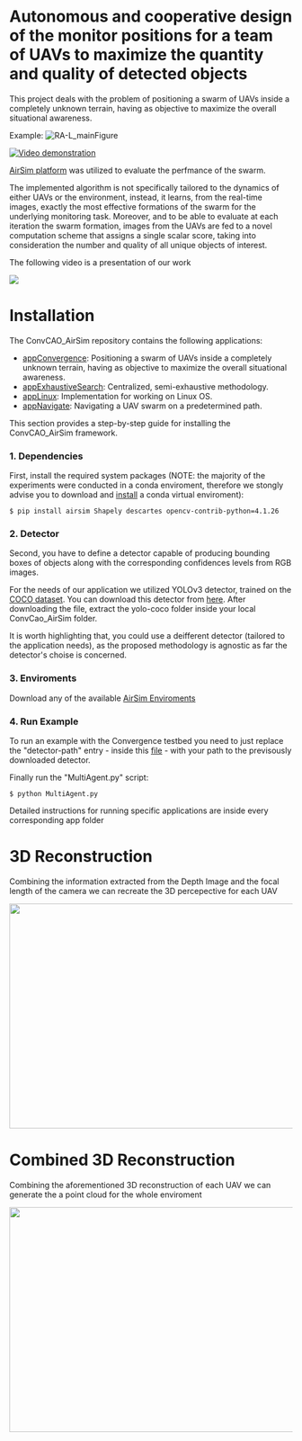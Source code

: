 # Autonomous and cooperative design of the monitor positions for a team of UAVs to maximize the quantity and quality of detected objects #

This project deals with the problem of positioning a swarm of UAVs inside a completely unknown terrain, having as objective to maximize the overall situational awareness.

Example:
![RA-L_mainFigure](http://kapoutsis.info/wp-content/uploads/2020/02/RA-L_mainFigure.png)

[![Video demonstration](http://kapoutsis.info/wp-content/uploads/2020/02/video_thumbnail.png)](https://www.youtube.com/watch?v=L8ycmS20rZs)

[AirSim platform](https://github.com/microsoft/AirSim) was utilized to evaluate the perfmance of the swarm.

The implemented algorithm is not specifically tailored to the dynamics of either UAVs or the environment, instead, it learns, from the real-time images, exactly the most effective formations of the swarm for the underlying monitoring task. Moreover, and to be able to evaluate at each iteration the swarm formation, images from the UAVs are fed to a novel computation scheme that assigns a single scalar score, taking into consideration the number and quality of all unique objects of interest.

The following video is a presentation of our work

[![](http://img.youtube.com/vi/C53Gsex-op8/0.jpg)](http://www.youtube.com/watch?v=C53Gsex-op8 "")

# Installation #

The ConvCAO_AirSim repository contains the following applications:
- [appConvergence](https://github.com/dimikout3/ConvCAO_AirSim/tree/master/appConvergence): Positioning a swarm of UAVs inside a completely unknown terrain, having as objective to maximize the overall situational awareness.
- [appExhaustiveSearch](https://github.com/dimikout3/ConvCAO_AirSim/tree/master/appExhaustiveSearch): Centralized, semi-exhaustive methodology.
- [appLinux](https://github.com/dimikout3/ConvCAO_AirSim/tree/master/appLinux): Implementation for working on Linux OS.
- [appNavigate](https://github.com/dimikout3/ConvCAO_AirSim/tree/master/appNavigate): Navigating a UAV swarm on a predetermined path.

This section provides a step-by-step guide for installing the ConvCAO_AirSim framework.

### 1. Dependencies
First, install the required system packages
(NOTE: the majority of the experiments were conducted in a conda enviroment, therefore we stongly advise you to download and [install](https://docs.conda.io/projects/conda/en/latest/user-guide/install/) a conda virtual enviroment):
```
$ pip install airsim Shapely descartes opencv-contrib-python=4.1.26
```

### 2. Detector
Second, you have to define a detector capable of producing bounding boxes of objects along with the corresponding confidences levels from RGB images.

For the needs of our application we utilized YOLOv3 detector, trained on the [COCO dataset](http://cocodataset.org/#home). You can download this detector from [here](https://convcao.hopto.org/index.php/s/mh8WIDpprE70SO3). After downloading the file, extract the yolo-coco folder inside your local ConvCao_AirSim folder.

It is worth highlighting that, you could use a deifferent detector (tailored to the application needs), as the proposed methodology is agnostic as far the detector's choise is concerned.

### 3. Enviroments
Download any of the available [AirSim Enviroments](https://github.com/microsoft/AirSim/releases)

### 4. Run Example
To run an example with the Convergence testbed you need to just replace the "detector-path" entry - inside this [file](https://github.com/dimikout3/ConvCAO_AirSim/blob/master/appConvergence/appSettings.json) - with your path to the previsously downloaded detector.

Finally run the "MultiAgent.py" script:
```
$ python MultiAgent.py
```
Detailed instructions for running specific applications are inside every corresponding app folder


# 3D Reconstruction #
Combining the information extracted from the Depth Image and the focal length of the camera we can recreate the 3D percepective for each UAV
<p align="center">
  <img width="712" height="400" src="Videos/toGiF.gif">
</p>

# Combined 3D Reconstruction #
Combining the aforementioned 3D reconstruction of each UAV we can generate the a point cloud for the whole enviroment
<p align="center">
  <img width="712" height="400" src="Videos/combined.gif">
</p>
